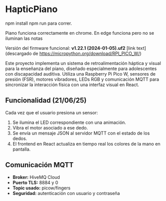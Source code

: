 # HapticPiano

npm install
npm run para correr.

Piano funciona correctamente en chrome.
En edge funciona pero no se iluminan las notas

Versión del firmware funcional: **v1.22.1 (2024-01-05).uf2** [link text](descargado de https://micropython.org/download/RPI_PICO_W/)

Este proyecto implementa un sistema de retroalimentación háptica y visual para la enseñanza del piano, diseñado especialmente para adolescentes con discapacidad auditiva. Utiliza una Raspberry Pi Pico W, sensores de presión (FSR), motores vibradores, LEDs RGB y comunicación MQTT para sincronizar la interacción física con una interfaz visual en React.

## Funcionalidad (21/06/25)
Cada vez que el usuario presiona un sensor:
  1. Se ilumina el LED correspondiente con una animación.
  2. Vibra el motor asociado a ese dedo.
  3. Se envía un mensaje JSON al servidor MQTT con el estado de los dedos.
  4. El frontend en React actualiza en tiempo real los colores de la mano en pantalla.

## Comunicación MQTT
* **Broker:** HiveMQ Cloud
* **Puerto TLS:** 8884 y 0
* **Topic usado:** picow/fingers
* **Seguridad:** autenticación con usuario y contraseña



